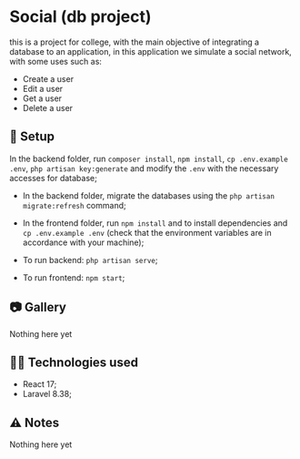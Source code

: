 # Social (db project)

this is a project for college, with the main objective of integrating a database to an application, in this application we simulate a social network, with some uses such as:

- Create a user
- Edit a user
- Get a user
- Delete a user


## :wrench: Setup

In the backend folder, run `composer install`, `npm install`, `cp .env.example .env`, `php artisan key:generate` and modify the `.env` with the necessary accesses for database;

- In the backend folder, migrate the databases using the `php artisan migrate:refresh` command;

- In the frontend folder, run `npm install` and to install dependencies and `cp .env.example .env` (check that the environment variables are in accordance with your machine);
- To run backend: `php artisan serve`;
- To run frontend: `npm start`;

## 📷 Gallery

Nothing here yet

## 👨‍💻 Technologies used

- React 17;
- Laravel 8.38;

## ⚠️ Notes

Nothing here yet